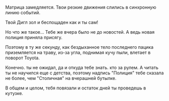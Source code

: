 Матрица замедляется. Твои резкие движения слились в синхронную линию событий.

Твой Дигл зол и беспощаден как и ты сам!

Но что же такое... Тебе же вчера было не до новостей. А ведь новая полиция приняла присягу.

Поэтому в ту же секунду, как бездыханное тело последнего пацика приземляется на траву, из-за угла, поднимая кучу пыли, влетает в поворот Toyota.

Конечно. ты не ожидал, да и откуда тебе знать. кто за рулем. А читать ты не научился еще с детства, поэтому надпись "Полиция" тебе сказала не более, чем "Столичная" на вчерашней бутылке.

В общем и целом, тебя повязали и остаток дней ты проведешь в кутузке.